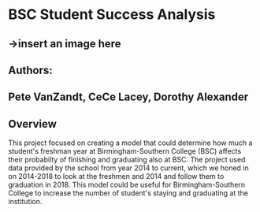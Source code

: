 # BSC Student Success Analysis
->insert an image here 
---
## Authors:
Pete VanZandt, CeCe Lacey, Dorothy Alexander
---

## Overview
This project focused on creating a model that could determine how much a student's freshman year at Birmingham-Southern College (BSC) affects their probabilty of finishing and graduating also at BSC. The project used data provided by the school from year 2014 to current, which we honed in on 2014-2018 to look at the freshmen and 2014 and follow them to graduation in 2018. This model could be useful for Birmingham-Southern College to increase the number of student's staying and graduating at the institution. 
